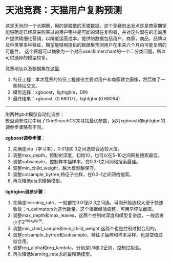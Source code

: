 # 天池竞赛：天猫用户复购预测

这是天池的一个长期赛，用的是脱敏的天猫数据。这个竞赛的出发点是是商家期望能够确定已经原来购买过的用户哪些是可能的潜在复购者，并对这些潜在的忠诚用户提供精细化营销，以降低运营成本。提供的数据包括用户，商家，商品，品牌以及种类等多种特征，期望能够用提供的数据集预测用户在未来六个月内可能复购的可能性。
这个赛题可以抽象为一个对应user和merchant的一个二分类问题，所以可供选择的模型较多。  

竞赛地址以及数据集在[这里](https://tianchi.aliyun.com/competition/entrance/231576/introduction). 

1. 特征工程：本次竞赛的特征工程部份主要对用户和商家建立画像，然后做了一些特征交叉。
2. 模型选择：xgboost，lightgbm，DIN
3. 最终结果：xgboost（0.68017），lightgbm(0.68094)


-----
附两种gbdt模型自动化调参：  
模型调参过程中用了GridSearchCV来寻找最优参数，另对xgboost和lightgbm的调参步骤略有不同。

**xgboost调参步骤**：  
1. 先确定eta（学习率），0.01到0.3之间选取合适较大值。
2. 调整max_depth，控制树深度，初始10，也可以在5-10之间网格搜索最佳。
3. 调整subsample，控制样本抽样率，在0.3-1之间网格搜索最佳。
4. 调整min_child_weight，越大模型越保守。
5. 调整colsample_bytree,特征子抽样，在0.3-1之间网格搜索。
6. 再次降低eta求精确模型。

**lightgbm调参步骤**：
1. 先确定learning_rate，一般都在0.01到0.3之间选，可刚开始选较大便于快速收敛；n_estimators为迭代数量，这个根据经验调整，可用早停法截取。
2. 调整max_depth和max_leaves，这两个控制树深度和模型复杂度，一般后者小于$2^{max_depth}$.
3. 调整min_child_sample和min_child_weight,这两个也是控制过拟合用的。
4. 调整colsample_bytree和subsample，特征子抽样和样本采样，也是空值过拟合用。
5. 调整reg_alpha和reg_lambda，分别是L1和L2正则，控制过拟合。
6. 再次降低learning_rate求的最精确模型。
